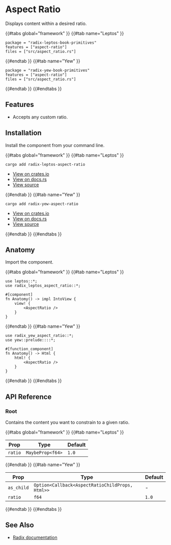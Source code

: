 # Aspect Ratio

Displays content within a desired ratio.

{{#tabs global="framework" }}
{{#tab name="Leptos" }}

```toml,trunk
package = "radix-leptos-book-primitives"
features = ["aspect-ratio"]
files = ["src/aspect_ratio.rs"]
```

{{#endtab }}
{{#tab name="Yew" }}

```toml,trunk
package = "radix-yew-book-primitives"
features = ["aspect-ratio"]
files = ["src/aspect_ratio.rs"]
```

{{#endtab }}
{{#endtabs }}

## Features

-   Accepts any custom ratio.

## Installation

Install the component from your command line.

{{#tabs global="framework" }}
{{#tab name="Leptos" }}

```shell
cargo add radix-leptos-aspect-ratio
```

-   [View on crates.io](https://crates.io/crates/radix-leptos-aspect-ratio)
-   [View on docs.rs](https://docs.rs/radix-leptos-aspect-ratio/latest/radix_leptos_aspect_ratio/)
-   [View source](https://github.com/RustForWeb/radix/tree/main/packages/primitives/leptos/aspect-ratio)

{{#endtab }}
{{#tab name="Yew" }}

```shell
cargo add radix-yew-aspect-ratio
```

-   [View on crates.io](https://crates.io/crates/radix-yew-aspect-ratio)
-   [View on docs.rs](https://docs.rs/radix-yew-aspect-ratio/latest/radix_yew_aspect_ratio/)
-   [View source](https://github.com/RustForWeb/radix/tree/main/packages/primitives/yew/aspect-ratio)

{{#endtab }}
{{#endtabs }}

## Anatomy

Import the component.

{{#tabs global="framework" }}
{{#tab name="Leptos" }}

```rust,ignore
use leptos::*;
use radix_leptos_aspect_ratio::*;

#[component]
fn Anatomy() -> impl IntoView {
    view! {
        <AspectRatio />
    }
}
```

{{#endtab }}
{{#tab name="Yew" }}

```rust,ignore
use radix_yew_aspect_ratio::*;
use yew::prelude::::*;

#[function_component]
fn Anatomy() -> Html {
    html! {
        <AspectRatio />
    }
}
```

{{#endtab }}
{{#endtabs }}

## API Reference

### Root

Contains the content you want to constrain to a given ratio.

{{#tabs global="framework" }}
{{#tab name="Leptos" }}

| Prop    | Type             | Default |
| ------- | ---------------- | ------- |
| `ratio` | `MaybeProp<f64>` | `1.0`   |

{{#endtab }}
{{#tab name="Yew" }}

| Prop       | Type                                            | Default |
| ---------- | ----------------------------------------------- | ------- |
| `as_child` | `Option<Callback<AspectRatioChildProps, Html>>` | -       |
| `ratio`    | `f64`                                           | `1.0`   |

{{#endtab }}
{{#endtabs }}

## See Also

-   [Radix documentation](https://www.radix-ui.com/primitives/docs/components/aspect-ratio)

